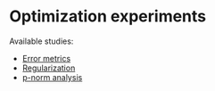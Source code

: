 # **Optimization experiments**

Available studies:

- [Error metrics](https://github.com/matheusomendonca/optimization_experiments/blob/master/Optimization_Error_measures.ipynb)
- [Regularization](https://github.com/matheusomendonca/optimization_experiments/blob/master/Regularization_Experiment.ipynb)
- [p-norm analysis](https://github.com/matheusomendonca/optimization_experiments/blob/master/Lp_Norm_Analysis.ipynb)
